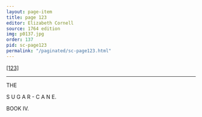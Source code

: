```yaml
---
layout: page-item
title: page 123
editor: Elizabeth Cornell
source: 1764 edition
img: p0137.jpg
order: 137
pid: sc-page123
permalink: "/paginated/sc-page123.html"
---
```



[[123]]({{site.baseurl}}/images/{{page.img}})

---

THE 

S U G A R - C A N E.


BOOK IV.

